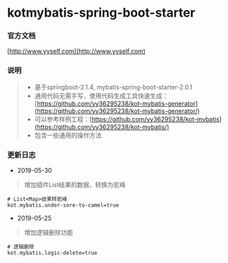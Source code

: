 # kotmybatis-spring-boot-starter

### 官方文档  
[http://www.yyself.com](http://www.yyself.com)

### 说明  
> - 基于springboot-2.1.4, mybatis-spring-boot-starter-2.0.1   
> - 通用代码无需手写，使用代码生成工具快速生成：[https://github.com/yy36295238/kot-mybatis-generator](https://github.com/yy36295238/kot-mybatis-generator/)  
> - 可以参考样例工程：[https://github.com/yy36295238/kot-mybatis](https://github.com/yy36295238/kot-mybatis/)
> - 包含一些通用的操作方法

### 更新日志
- 2019-05-30
> 增加插件List<Map>结果的数据，转换为驼峰  

```properties
# List<Map>结果转驼峰
kot.mybatis.under-sore-to-camel=true
```

- 2019-05-25
> 增加逻辑删除功能

```properties
# 逻辑删除
kot.mybatis.logic-delete=true
```
